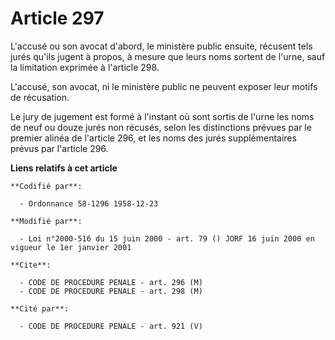 # Article 297

L'accusé ou son avocat d'abord, le ministère public ensuite, récusent tels jurés qu'ils jugent à propos, à mesure que leurs
noms sortent de l'urne, sauf la limitation exprimée à l'article 298. 

L'accusé, son avocat, ni le ministère public ne peuvent exposer leur motifs de récusation. 

Le jury de jugement est formé à l'instant où sont sortis de l'urne les noms de neuf ou douze jurés non récusés, selon les
distinctions prévues par le premier alinéa de l'article 296, et les noms des jurés supplémentaires prévus par l'article 296.

**Liens relatifs à cet article**

	**Codifié par**:

	  - Ordonnance 58-1296 1958-12-23

	**Modifié par**:

	  - Loi n°2000-516 du 15 juin 2000 - art. 79 () JORF 16 juin 2000 en vigueur le 1er janvier 2001

	**Cite**:

	  - CODE DE PROCEDURE PENALE - art. 296 (M)
	  - CODE DE PROCEDURE PENALE - art. 298 (M)

	**Cité par**:

	  - CODE DE PROCEDURE PENALE - art. 921 (V)
